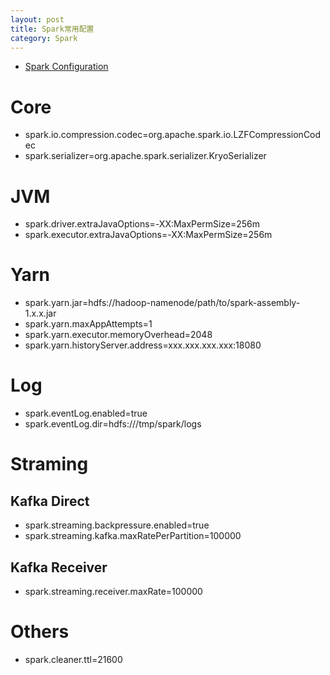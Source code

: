 ```yaml
---
layout: post
title: Spark常用配置
category: Spark
---
```

- [Spark Configuration](http://spark.apache.org/docs/latest/configuration.html)

# Core
- spark.io.compression.codec=org.apache.spark.io.LZFCompressionCodec
- spark.serializer=org.apache.spark.serializer.KryoSerializer

# JVM
- spark.driver.extraJavaOptions=-XX:MaxPermSize=256m
- spark.executor.extraJavaOptions=-XX:MaxPermSize=256m

# Yarn
- spark.yarn.jar=hdfs://hadoop-namenode/path/to/spark-assembly-1.x.x.jar
- spark.yarn.maxAppAttempts=1
- spark.yarn.executor.memoryOverhead=2048
- spark.yarn.historyServer.address=xxx.xxx.xxx.xxx:18080

# Log
- spark.eventLog.enabled=true
- spark.eventLog.dir=hdfs:///tmp/spark/logs

# Straming
## Kafka Direct
- spark.streaming.backpressure.enabled=true
- spark.streaming.kafka.maxRatePerPartition=100000

## Kafka Receiver
- spark.streaming.receiver.maxRate=100000

# Others
- spark.cleaner.ttl=21600
